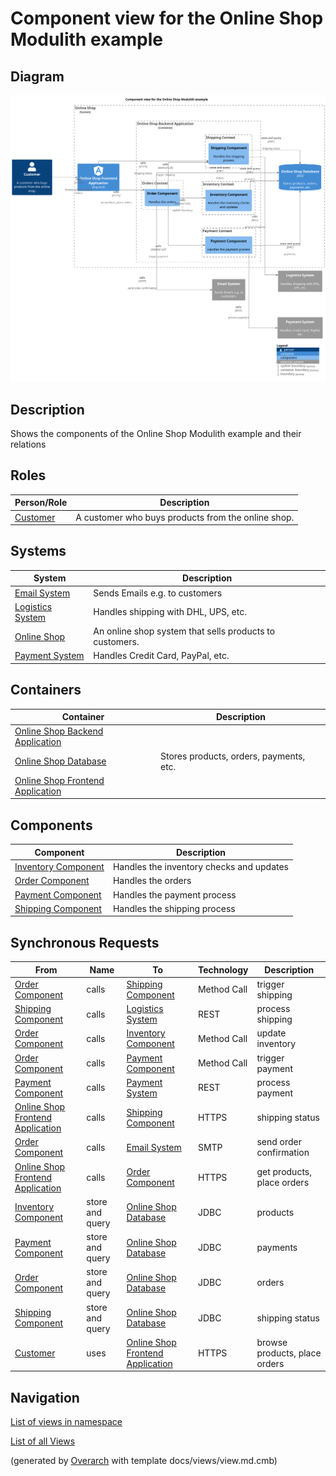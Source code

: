 # Component view for the Online Shop Modulith example

## Diagram
![Component view for the Online Shop Modulith example](../../../../software-development/architecture/example/modulith/component-view.png)

## Description
Shows the components of the Online Shop Modulith example and their relations

## Roles
| Person/Role | Description |
|---|---|
| [Customer](../../../../software-development/architecture/example/modulith/customer.md)| A customer who buys products from the online shop. |

## Systems
| System | Description |
|---|---|
| [Email System](../../../../software-development/architecture/example/modulith/email-system.md)| Sends Emails e.g. to customers |
| [Logistics System](../../../../software-development/architecture/example/modulith/logistics-system.md)| Handles shipping with DHL, UPS, etc. |
| [Online Shop](../../../../software-development/architecture/example/modulith/online-shop-system.md)| An online shop system that sells products to customers. |
| [Payment System](../../../../software-development/architecture/example/modulith/payment-system.md)| Handles Credit Card, PayPal, etc. |

## Containers
| Container | Description |
|---|---|
| [Online Shop Backend Application](../../../../software-development/architecture/example/modulith/online-shop-backend.md)|  |
| [Online Shop Database](../../../../software-development/architecture/example/modulith/online-shop-db.md)| Stores products, orders, payments, etc. |
| [Online Shop Frontend Application](../../../../software-development/architecture/example/modulith/online-shop-frontend.md)|  |

## Components
| Component | Description |
|---|---|
| [Inventory Component](../../../../software-development/architecture/example/modulith/inventory-component.md)| Handles the inventory checks and updates |
| [Order Component](../../../../software-development/architecture/example/modulith/order-component.md)| Handles the orders |
| [Payment Component](../../../../software-development/architecture/example/modulith/payment-component.md)| Handles the payment process |
| [Shipping Component](../../../../software-development/architecture/example/modulith/shipping-component.md)| Handles the shipping process |

## Synchronous Requests
| From | Name | To | Technology | Description |
|---|---|---|---|---|
| [Order Component](../../../../software-development/architecture/example/modulith/order-component.md) | calls | [Shipping Component](../../../../software-development/architecture/example/modulith/shipping-component.md) | Method Call | trigger shipping |
| [Shipping Component](../../../../software-development/architecture/example/modulith/shipping-component.md) | calls | [Logistics System](../../../../software-development/architecture/example/modulith/logistics-system.md) | REST | process shipping |
| [Order Component](../../../../software-development/architecture/example/modulith/order-component.md) | calls | [Inventory Component](../../../../software-development/architecture/example/modulith/inventory-component.md) | Method Call | update inventory |
| [Order Component](../../../../software-development/architecture/example/modulith/order-component.md) | calls | [Payment Component](../../../../software-development/architecture/example/modulith/payment-component.md) | Method Call | trigger payment |
| [Payment Component](../../../../software-development/architecture/example/modulith/payment-component.md) | calls | [Payment System](../../../../software-development/architecture/example/modulith/payment-system.md) | REST | process payment |
| [Online Shop Frontend Application](../../../../software-development/architecture/example/modulith/online-shop-frontend.md) | calls | [Shipping Component](../../../../software-development/architecture/example/modulith/shipping-component.md) | HTTPS | shipping status |
| [Order Component](../../../../software-development/architecture/example/modulith/order-component.md) | calls | [Email System](../../../../software-development/architecture/example/modulith/email-system.md) | SMTP | send order confirmation |
| [Online Shop Frontend Application](../../../../software-development/architecture/example/modulith/online-shop-frontend.md) | calls | [Order Component](../../../../software-development/architecture/example/modulith/order-component.md) | HTTPS | get products, place orders |
| [Inventory Component](../../../../software-development/architecture/example/modulith/inventory-component.md) | store and query | [Online Shop Database](../../../../software-development/architecture/example/modulith/online-shop-db.md) | JDBC | products |
| [Payment Component](../../../../software-development/architecture/example/modulith/payment-component.md) | store and query | [Online Shop Database](../../../../software-development/architecture/example/modulith/online-shop-db.md) | JDBC | payments |
| [Order Component](../../../../software-development/architecture/example/modulith/order-component.md) | store and query | [Online Shop Database](../../../../software-development/architecture/example/modulith/online-shop-db.md) | JDBC | orders |
| [Shipping Component](../../../../software-development/architecture/example/modulith/shipping-component.md) | store and query | [Online Shop Database](../../../../software-development/architecture/example/modulith/online-shop-db.md) | JDBC | shipping status |
| [Customer](../../../../software-development/architecture/example/modulith/customer.md) | uses | [Online Shop Frontend Application](../../../../software-development/architecture/example/modulith/online-shop-frontend.md) | HTTPS | browse products, place orders |

## Navigation
[List of views in namespace](./views-in-namespace.md)

[List of all Views](../../../../views.md)


(generated by [Overarch](https://github.com/soulspace-org/overarch) with template docs/views/view.md.cmb)

